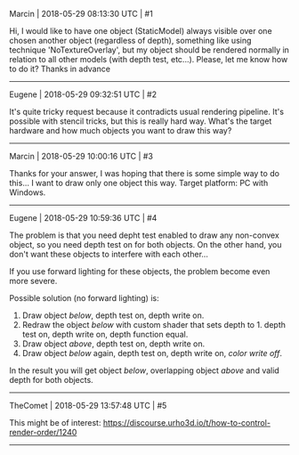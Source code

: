 Marcin | 2018-05-29 08:13:30 UTC | #1

Hi,
I would like to have one object (StaticModel) always visible over one chosen another object (regardless of depth), something like using technique 'NoTextureOverlay', but my object should be rendered normally in relation to all other models (with depth test, etc...). Please, let me know how to do it?
Thanks in advance

-------------------------

Eugene | 2018-05-29 09:32:51 UTC | #2

It's quite tricky request because it contradicts usual rendering pipeline.
It's possible with stencil tricks, but this is really hard way.
What's the target hardware and how much objects you want to draw this way?

-------------------------

Marcin | 2018-05-29 10:00:16 UTC | #3

Thanks for your answer, I was hoping that there is some simple way to do this...
I want to draw only one object this way. Target platform: PC with Windows.

-------------------------

Eugene | 2018-05-29 10:59:36 UTC | #4

The problem is that you need depht test enabled to draw any non-convex object, so you need depth test on for both objects. On the other hand, you don't want these objects to interfere with each other...

If you use forward lighting for these objects, the problem become even more severe.

Possible solution (no forward lighting) is:

1. Draw object _below_, depth test on, depth write on.
2. Redraw the object _below_ with custom shader that sets depth to 1. depth test on, depth write on, depth function equal.
3. Draw object _above_, depth test on, depth write on.
4. Draw object _below_ again, depth test on, depth write on, _color write off_.

In the result you will get object _below_, overlapping object _above_ and valid depth for both objects.

-------------------------

TheComet | 2018-05-29 13:57:48 UTC | #5

This might be of interest: https://discourse.urho3d.io/t/how-to-control-render-order/1240

-------------------------

